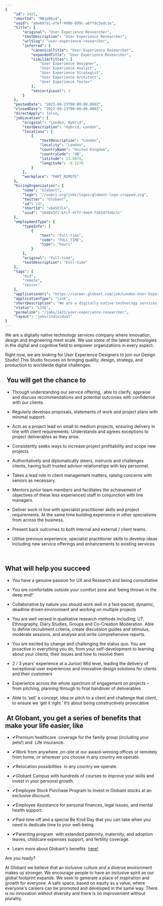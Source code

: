 ```yaml
---
{
	"id": 1421,
	"shortId": "MW1pB6o4",
	"uuid": "a0e687a1-efef-499b-899c-a6ffdc3adc1e",
	"title": {
		"original": "User Experience Researcher",
		"textDescription": "User Experience Researcher",
		"urlSlug": "user-experience-researcher",
		"inferred": {
			"canonicalTitle": "User Experience Researcher",
			"expandedTitle": "User Experience Researcher",
			"similiarTitles": [
				"User Experience Designer",
				"User Experience Analyst",
				"User Experience Strategist",
				"User Experience Architect",
				"User Experience Tester"
			],
			"seniortyLevel": 3
		}
	},
	"postedDate": "2023-08-23T00:00:00.000Z",
	"closedDate": "2023-09-23T00:00:00.000Z",
	"directApply": false,
	"jobLocation": {
		"original": "London, Hybrid",
		"textDescription": "Hybrid, London",
		"locations": [
			{
				"textDescription": "London",
				"locality": "London",
				"countryName": "United Kingdom",
				"countryCode": "GB",
				"latitude": 51.5074,
				"longitude": -0.1278
			}
		],
		"workplace": "PART_REMOTE"
	},
	"hiringOrganization": {
		"name": "Globant",
		"logo": "//uxbri.org/jobs/logos/globant-logo-cropped.svg",
		"twitter": "Globant",
		"id": 147,
		"shortId": "x64SX7Lk",
		"uuid": "56d8e3f1-6fcf-4fff-9ee0-fa02d75ebc1c"
	},
	"employmentType": {
		"typeInfo": [
			{
				"text": "Full-time",
				"code": "FULL_TIME",
				"type": "hours"
			}
		],
		"original": "Full-time",
		"textDescription": "Full-time"
	},
	"tags": [
		"mid",
		"remote",
		"senior"
	],
	"applicationUri": "https://career.globant.com/job/London-User-Experience-Researcher-Lond/543051117/",
	"applicationType": "link",
	"shortDescription": "We are a digitally native technology services company where innovation, design and engineering meet scale. We use some of the latest technologies in the digital and cognitive field to empower",
	"status": "LIVE",
	"permalink": "/jobs/1421/user-experience-researcher",
	"layout": "jobs/individual"
}
---
```

<p>We are a digitally native technology services company where innovation, design and engineering meet scale. We use some of the latest technologies in the digital and cognitive field to empower organizations in every aspect.</p><p>Right now, we are looking for User Experience Designers to join our Design Studio! This Studio focuses on bringing quality, design, strategy, and production to worldwide digital challenges.&nbsp;</p><h2>&nbsp;You will get the chance to</h2><ul><li><p>Through understanding our service offering,&nbsp; able to clarify, appraise and discuss recommendations and potential outcomes with confidence with our clients.</p></li><li><p>Regularly develops proposals, statements of work and project plans with minimal support.&nbsp;</p></li><li><p>Acts as a project lead on small to medium projects, ensuring delivery in line with client requirements. Understands and agrees exceptions to project deliverables as they arise.</p></li><li><p>Consistently seeks ways to increase project profitability and scope new projects.</p></li><li><p>Authoritatively and diplomatically steers, instructs and challenges clients, having built trusted advisor relationships with key personnel.</p></li><li><p>Takes a lead role in client management matters, raising concerns with seniors as necessary.</p></li><li><p>Mentors junior team members and facilitates the achievement of objectives of these less experienced staff in conjunction with line managers.</p></li><li><p>Deliver work in line with specialist practitioner skills and project requirements. At the same time building experience in other specialisms from across the business.</p></li><li><p>Present back outcomes to both internal and external / client teams.&nbsp;</p></li><li><p>Utilise previous experience, specialist practitioner skills to develop ideas including new service offerings and enhancements to existing services.</p></li></ul><p>&nbsp;</p><h2>What will help you succeed</h2><ul><li><p>You have a genuine passion for UX and Research and being consultative</p></li><li><p>You are comfortable outside your comfort zone and ‘being thrown in the deep end!’</p></li><li><p>Collaborative by nature you should work well in a fast-paced, dynamic, deadline driven environment and working on multiple projects</p></li><li><p>You are well versed in qualitative research methods including; UT, Ethnography, Diary Studies, Groups and Co-Creation Moderation. Able to define recruitment criteria, create discussion guides and stimulus, moderate sessions, and analyse and write comprehensive reports.</p></li><li><p>You are excited by change and challenging the status quo. You are proactive in everything you do, from your self-development to learning about your clients, their issues and how to resolve them</p></li><li><p>2 / 3 years’ experience at a Junior/ Mid level, leading the delivery of exceptional user experiences and innovative design solutions for clients and their customers</p></li><li><p>Experience across the whole spectrum of engagement on projects – from pitching, planning through to final handover of deliverables</p></li><li><p>Able to ‘sell’ a concept, idea or pitch to a client and challenge that client, to ensure we ‘get it right.’ It’s about being constructively provocative&nbsp;</p></li></ul><h2>&nbsp;At Globant, you get a series of benefits that make your life easier, like</h2><ul><li><p>✔Premium healthcare&nbsp; coverage for the family group (including your pets!) and&nbsp; Life insurance.</p></li><li><p>✔Work from anywhere&nbsp;,on-site at our award-winning offices or remotely from home, or wherever you choose in any country we operate.</p></li><li><p>✔Relocation possibilities&nbsp; in any country we operate.</p></li><li><p>✔Globant Campus&nbsp;with hundreds of courses to improve your skills and invest in your personal growth.</p></li><li><p>✔Employee Stock Purchase Program&nbsp;to invest in Globant stocks at an exclusive discount.</p></li><li><p>✔Employee Assistance&nbsp;for personal finances, legal issues, and mental health support.</p></li><li><p>✔Paid time off&nbsp;and a special Be Kind Day that you can take when you need to dedicate time to your well-being.</p></li><li><p>✔Parenting program&nbsp; with extended paternity, maternity, and adoption leaves, childcare expenses support, and fertility coverage.</p></li><li><p>Learn more about Globant's benefits&nbsp; <a target="_blank" rel="noopener noreferrer nofollow" href="https://more.globant.com/glober-journey-guide?utm_source=cweb&amp;utm_medium=org&amp;utm_campaign=a-ebr-r-all-c-mul-p-mul-n-careerbenefit-s-cweb-d-org-o-wpd-b-nap-f-ban-i-200036-z-ao-t-faqs">here!</a></p></li></ul><p>Are you ready?</p><p>At Globant we believe that an inclusive culture and a diverse environment makes us stronger. We encourage people to have an inclusive spirit as our global footprint expands. We seek to generate a place of inspiration and growth for everyone. A safe space, based on equity as a value, where everyone's careers can be promoted and developed in the same way. There is no innovation without diversity and there is no improvement without plurality.</p>
